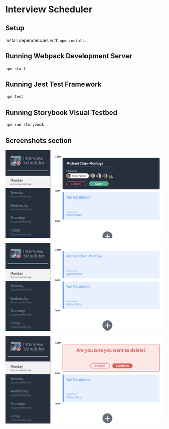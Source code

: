 # Interview Scheduler

## Setup

Install dependencies with `npm install`.

## Running Webpack Development Server

```sh
npm start
```

## Running Jest Test Framework

```sh
npm test
```

## Running Storybook Visual Testbed

```sh
npm run storybook
```

## Screenshots section

!["Add a student with an interviewer"](https://github.com/Romchik123/scheduler/blob/master/docs/add-appointment-form.png?raw=true)

!["The appointment was added to the scheduler"](https://github.com/Romchik123/scheduler/blob/master/docs/after-added-appointment-form.png?raw=true)

!["Deleting the appointment"](https://github.com/Romchik123/scheduler/blob/master/docs/delete-appointment-form.png?raw=true)
